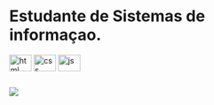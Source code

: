<div>
  <h1>Estudante de Sistemas de informaçao.</h1>
</div>

<div>
  <img alt="html" align="center" height="30" width="40" src="https://cdn.jsdelivr.net/gh/devicons/devicon@latest/icons/html5/html5-original.svg" />
  <img alt="css" align="center" height="30" width="40" src="https://cdn.jsdelivr.net/gh/devicons/devicon@latest/icons/css3/css3-original.svg" />
  <img alt="js" align="center" height="30" width="40" src="https://cdn.jsdelivr.net/gh/devicons/devicon@latest/icons/javascript/javascript-original.svg" />
</div>

 ##

<div>
  <a href="https://linkedin.com/in/guvdev" target="_blank"><img src="https://img.shields.io/badge/LinkedIn-0077B5?style=for-the-badge&logo=linkedin&logoColor=white" target="_blank"></a>
</div>


